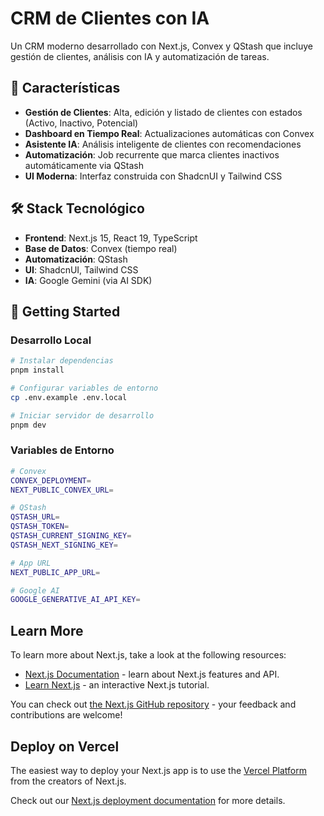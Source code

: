 # CRM de Clientes con IA

Un CRM moderno desarrollado con Next.js, Convex y QStash que incluye gestión de clientes, análisis con IA y automatización de tareas.

## 🚀 Características

- **Gestión de Clientes**: Alta, edición y listado de clientes con estados (Activo, Inactivo, Potencial)
- **Dashboard en Tiempo Real**: Actualizaciones automáticas con Convex
- **Asistente IA**: Análisis inteligente de clientes con recomendaciones
- **Automatización**: Job recurrente que marca clientes inactivos automáticamente via QStash
- **UI Moderna**: Interfaz construida con ShadcnUI y Tailwind CSS

## 🛠️ Stack Tecnológico

- **Frontend**: Next.js 15, React 19, TypeScript
- **Base de Datos**: Convex (tiempo real)
- **Automatización**: QStash
- **UI**: ShadcnUI, Tailwind CSS
- **IA**: Google Gemini (via AI SDK)

## 🚀 Getting Started

### Desarrollo Local

```bash
# Instalar dependencias
pnpm install

# Configurar variables de entorno
cp .env.example .env.local

# Iniciar servidor de desarrollo
pnpm dev
```

### Variables de Entorno

```bash
# Convex
CONVEX_DEPLOYMENT=
NEXT_PUBLIC_CONVEX_URL=

# QStash
QSTASH_URL=
QSTASH_TOKEN=
QSTASH_CURRENT_SIGNING_KEY=
QSTASH_NEXT_SIGNING_KEY=

# App URL
NEXT_PUBLIC_APP_URL=

# Google AI
GOOGLE_GENERATIVE_AI_API_KEY=
```

## Learn More

To learn more about Next.js, take a look at the following resources:

- [Next.js Documentation](https://nextjs.org/docs) - learn about Next.js features and API.
- [Learn Next.js](https://nextjs.org/learn) - an interactive Next.js tutorial.

You can check out [the Next.js GitHub repository](https://github.com/vercel/next.js) - your feedback and contributions are welcome!

## Deploy on Vercel

The easiest way to deploy your Next.js app is to use the [Vercel Platform](https://vercel.com/new?utm_medium=default-template&filter=next.js&utm_source=create-next-app&utm_campaign=create-next-app-readme) from the creators of Next.js.

Check out our [Next.js deployment documentation](https://nextjs.org/docs/app/building-your-application/deploying) for more details.
